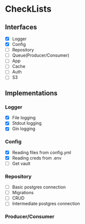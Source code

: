 # CheckLists

## Interfaces
- [x] Logger
- [x] Config
- [ ] Repository
- [ ] Queue(Producer/Consumer)
- [ ] App
- [ ] Cache
- [ ] Auth
- [ ] S3

## Implementations
### Logger
- [x] File logging
- [x] Stdout logging
- [x] Gin logging

### Config
- [x] Reading files from config.yml
- [x] Reading creds from .env
- [ ] Get vault

### Repository
- [ ] Basic postgres connection
- [ ] Migrations
- [ ] CRUD
- [ ] Intermediate postgres connection

### Producer/Consumer